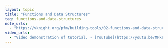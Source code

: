 ```yaml
---
layout: topic
title: "Functions and Data Structures"
tag: functions-and-data-structures
note_urls:
  - "https://vknight.org/pfm/building-tools/02-functions-and-data-structures/introduction/main.html"
video_urls:
  - "Video demonstration of tutorial. - [YouTube](https://youtu.be/MPk815rdwi0)"
---
```


